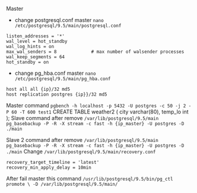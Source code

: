 Master 
* change postgresql.conf master
`nano /etc/postgresql/9.5/main/postgresql.conf`

```
listen_addresses = '*'
wal_level = hot_standby
wal_log_hints = on
max_wal_senders = 8             # max number of walsender processes
wal_keep_segments = 64
hot_standby = on
```
* change pg_hba.conf master
`nano /etc/postgresql/9.5/main/pg_hba.conf`

```
host all all {ip}/32 md5
host replication postgres {ip}}/32 md5
```
Master command
`pgbench -h localhost -p 5432 -U postgres -c 50 -j 2 -P 60 -T 600 test1`
CREATE TABLE weather2 ( city varchar(80), temp_lo int );
Slave command after remove `/var/lib/postgresql/9.5/main`
`pg_basebackup -P -R -X stream -c fast -h {ip_master} -U postgres -D ./main`

Slave 2 command after remove `/var/lib/postgresql/9.5/main`
`pg_basebackup -P -R -X stream -c fast -h {ip_master} -U postgres -D ./main`
Change `/var/lib/postgresql/9.5/main/recovery.conf`
```
recovery_target_timeline = 'latest'
recovery_min_apply_delay = 10min
```
After fail master this command
`/usr/lib/postgresql/9.5/bin/pg_ctl promote \ -D /var/lib/postgresql/9.5/main/`